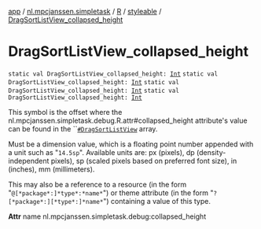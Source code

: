 [app](../../../index.md) / [nl.mpcjanssen.simpletask](../../index.md) / [R](../index.md) / [styleable](index.md) / [DragSortListView_collapsed_height](.)

# DragSortListView_collapsed_height

`static val DragSortListView_collapsed_height: `[`Int`](https://kotlinlang.org/api/latest/jvm/stdlib/kotlin/-int/index.html)
`static val DragSortListView_collapsed_height: `[`Int`](https://kotlinlang.org/api/latest/jvm/stdlib/kotlin/-int/index.html)
`static val DragSortListView_collapsed_height: `[`Int`](https://kotlinlang.org/api/latest/jvm/stdlib/kotlin/-int/index.html)
`static val DragSortListView_collapsed_height: `[`Int`](https://kotlinlang.org/api/latest/jvm/stdlib/kotlin/-int/index.html)

This symbol is the offset where the nl.mpcjanssen.simpletask.debug.R.attr#collapsed_height attribute's value can be found in the ``[`#DragSortListView`](-drag-sort-list-view.md) array.

Must be a dimension value, which is a floating point number appended with a unit such as "`14.5sp`". Available units are: px (pixels), dp (density-independent pixels), sp (scaled pixels based on preferred font size), in (inches), mm (millimeters).

This may also be a reference to a resource (in the form "`@[*package*:]*type*:*name*`") or theme attribute (in the form "`?[*package*:][*type*:]*name*`") containing a value of this type.

**Attr**
name nl.mpcjanssen.simpletask.debug:collapsed_height

